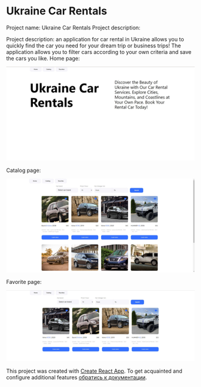# Ukraine Car Rentals

Project name: Ukraine Car Rentals Project description:

Project description: an application for car rental in Ukraine allows you to
quickly find the car you need for your dream trip or business trips! The
application allows you to filter cars according to your own criteria and save
the cars you like.
Home page:

![Home](https://github.com/E-Khartaniuk/RentCars/blob/main/src/components/img/%D1%811.jpg)

Catalog page:

![Catalog](https://github.com/E-Khartaniuk/RentCars/blob/main/src/components/img/%D1%812.jpg)

Favorite page:

![Favorite](https://github.com/E-Khartaniuk/RentCars/blob/main/src/components/img/%D1%813.jpg)


This project was created with
[Create React App](https://github.com/facebook/create-react-app). To get acquainted and configure additional features
[обратись к документации](https://facebook.github.io/create-react-app/docs/getting-started).


